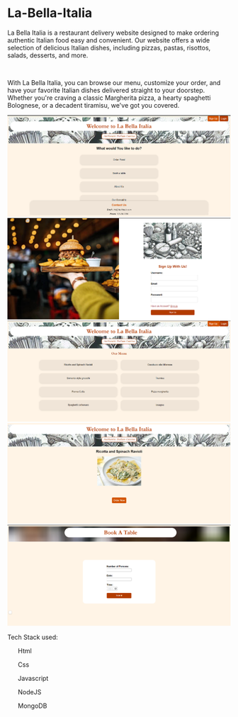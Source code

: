 <h1>La-Bella-Italia</h1>
<p>La Bella Italia is a restaurant delivery website designed to make ordering authentic Italian food easy and convenient. Our website offers a wide selection of delicious Italian dishes, including pizzas, pastas, risottos, salads, desserts, and more.</p>
<br>
<p>With La Bella Italia, you can browse our menu, customize your order, and have your favorite Italian dishes delivered straight to your doorstep. Whether you're craving a classic Margherita pizza, a hearty spaghetti Bolognese, or a decadent tiramisu, we've got you covered.</p>
<img src="Images/Picture1.png" alt="Demo-Image">
<img src="Images/Picture2.png" alt="Demo-Image">
<img src="Images/Picture3.png" alt="Demo-Image">
<img src="Images/Picture4.png" alt="Demo-Image">
<img src="Images/Picture5.png" alt="Demo-Image">
<p>Tech Stack used:</p>
<ul>Html</ul>
<ul>Css</ul>
<ul>Javascript</ul>
<ul>NodeJS</ul>
<ul>MongoDB</ul>
